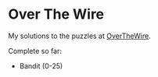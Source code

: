 # Over The Wire

My solutions to the puzzles at [OverTheWire](http://overthewire.org/wargames/).

Complete so far:

 * Bandit (0-25)
